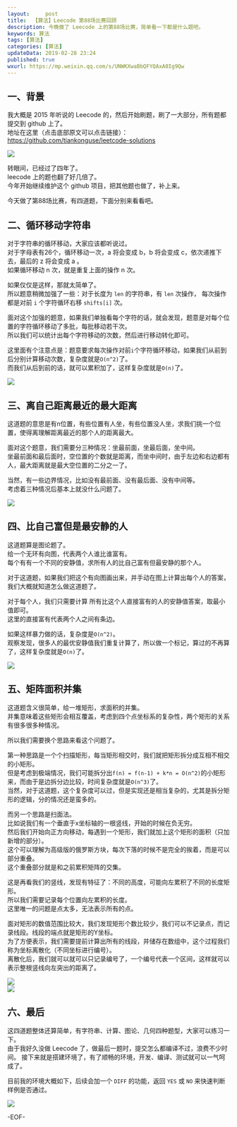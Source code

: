 ```yaml
---   
layout:     post  
title:  【算法】Leecode 第88场比赛回顾  
description: 今晚做了 Leecode 上的第88场比赛，简单看一下都是什么题吧。  
keywords: 算法  
tags: [算法]    
categories: [算法]  
updateData: 2019-02-28 23:24   
published: true 
wxurl: https://mp.weixin.qq.com/s/UNWKXwaBbQFYQAxA0Ig9Qw  
---  
```



## 一、背景  


我大概是 2015 年听说的 Leecode 的，然后开始刷题，刷了一大部分，所有题都提交到 github 上了。  
地址在这里（点击底部原文可以点击链接）： https://github.com/tiankonguse/leetcode-solutions  


![](https://res2019.tiankonguse.com/images/2019/02/leecode88-01.png)  


转眼间，已经过了四年了。  
leecode 上的题也翻了好几倍了。  
今年开始继续维护这个 github 项目，把其他题也做了，补上来。  


今天做了第88场比赛，有四道题，下面分别来看看吧。  

## 二、循环移动字符串  


对于字符串的循环移动，大家应该都听说过。  
对于字母表有26个，循环移动一次，a 将会变成 b，b 将会变成 c，依次递推下去，最后的 z 将会变成 a 。  
如果循环移动 n 次，就是重复上面的操作 n 次。  


如果仅仅是这样，那就太简单了。  
所以题意稍微加强了一些：对于长度为 `len` 的字符串，有 `len` 次操作， 每次操作都是对前 `i` 个字符循环右移 `shifts[i]` 次。  


面对这个加强的题意，如果我们单独看每个字符的话，就会发现，题意是对每个位置的字符循环移动了多批，每批移动若干次。  
所以我们可以统计出每个字符移动的次数，然后进行移动转化即可。  


这里面有个注意点是：题意要求每次操作对前`i`个字符循环移动，如果我们从前到后分别计算移动次数，复杂度就是`O(n^2)`了。  
而我们从后到前的话，就可以累积加了，这样复杂度就是`O(n)`了。  


![](https://res2019.tiankonguse.com/images/2019/02/leecode88-02.png)  


## 三、离自己距离最近的最大距离  


这道题的意思是有n位置，有些位置有人坐，有些位置没人坐，求我们挑一个位置，使得离理解距离最近的那个人的距离最大。  


面对这个题意，我们需要分三种情况：坐最前面，坐最后面，坐中间。  
坐最前面和最后面时，空位置的个数就是距离，而坐中间时，由于左边和右边都有人，最大距离就是最大空位置的二分之一了。  


当然，有一些边界情况，比如没有最前面、没有最后面、没有中间等。  
考虑着三种情况后基本上就没什么问题了。  


![](https://res2019.tiankonguse.com/images/2019/02/leecode88-03.png)  


## 四、比自己富但是最安静的人  


这道题算是图论题了。  
给一个无环有向图，代表两个人谁比谁富有。  
每个有有一个不同的安静值，求所有人的比自己富有但最安静的那个人。  


对于这道题，如果我们把这个有向图画出来，并手动在图上计算出每个人的答案，我们大概就知道怎么做这道题了。  


对于每个人，我们只需要计算 所有比这个人直接富有的人的安静值答案，取最小值即可。  
这里的直接富有代表两个人之间有条边。  


如果这样暴力做的话，复杂度是`O(n^2)`。  
观察发现，很多人的最优安静值我们重复计算了，所以做一个标记，算过的不再算了，这样复杂度就是`O(n)`了。  


![](https://res2019.tiankonguse.com/images/2019/02/leecode88-04.png)  


## 五、矩阵面积并集  


这道题含义很简单，给一堆矩形，求面积的并集。  
并集意味着这些矩形会相互覆盖，考虑到四个点坐标系的复杂性，两个矩形的关系有很多很多种情况。  


所以我们需要换个思路来看这个问题了。  


第一种思路是一个个扫描矩形，每当矩形相交时，我们就把矩形拆分成互相不相交的小矩形。  
但是考虑到极端情况，我们可能拆分出`f(n) = f(n-1) + k*n = O(n^2)`的小矩形来，而由于是边拆分边比较，时间复杂度就是`O(n^3)`了。  
当然，对于这道题，这个复杂度可以过，但是实现还是相当复杂的，尤其是拆分矩形的逻辑，分的情况还是蛮多的。  


而另一个思路是扫面法。  
比如说我们有一个垂直于x坐标轴的一根竖线，开始的时候在负无穷。  
然后我们开始向正方向移动，每遇到一个矩形，我们就加上这个矩形的面积（只加新增的部分）。  
这个可以理解为高级版的俄罗斯方块，每次下落的时候不是完全的挨着，而是可以部分重叠。  
这个重叠部分就是和之前累积矩阵的交集。  


这是再看我们的竖线，发现有特征了：不同的高度，可能向左累积了不同的长度矩形。  
所以我们需要记录每个位置向左累积的长度。  
这里唯一的问题是点太多，无法表示所有的点。  


面对矩形的数值范围比较大，我们发现矩形个数比较少，我们可以不记录点，而记录线段。线段的端点就是矩形的Y坐标。    
为了方便表示，我们需要提前计算出所有的线段，并储存在数组中，这个过程我们称为坐标离散化（不同坐标进行编号）。  
离散化后，我们就可以就可以只记录编号了，一个编号代表一个区间，这样就可以表示整根竖线向左突出的距离了。  


![](https://res2019.tiankonguse.com/images/2019/02/leecode88-05.png)  
![](https://res2019.tiankonguse.com/images/2019/02/leecode88-06.png)  


## 六、最后  


这四道题整体还算简单，有字符串、计算、图论、几何四种题型，大家可以练习一下。  
由于我好久没做 Leecode 了，做最后一题时，提交怎么都编译不过，浪费不少时间。
接下来就是搭建环境了，有了顺畅的环境，开发、编译、测试就可以一气呵成了。  


目前我的环境大概如下，后续会加一个 `DIFF` 的功能，返回 `YES` 或 `NO` 来快速判断样例是否通过。  


![](https://res2019.tiankonguse.com/images/2019/02/leecode88-07.png)  



-EOF-  


  
